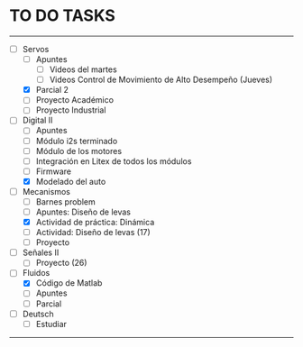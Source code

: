 # TO DO TASKS 


---

- [ ] Servos
	- [ ] Apuntes
		- [ ] Videos del martes
		- [ ] Videos Control de Movimiento de Alto Desempeño (Jueves)
	- [x] Parcial 2
	- [ ] Proyecto Académico
	- [ ] Proyecto Industrial

- [ ] Digital II
	- [ ] Apuntes
	- [ ] Módulo i2s terminado
	- [ ] Módulo de los motores
	- [ ] Integración en Litex de todos los módulos
	- [ ] Firmware
	- [x] Modelado del auto

- [ ] Mecanismos
	- [ ] Barnes problem
	- [ ] Apuntes: Diseño de levas
	- [x] Actividad de práctica: Dinámica
	- [ ] Actividad: Diseño de levas (17)
	- [ ] Proyecto

- [ ] Señales II
	- [ ] Proyecto (26)

- [ ] Fluidos
	- [x] Código de Matlab
	- [ ] Apuntes
	- [ ] Parcial

- [ ] Deutsch
	- [ ] Estudiar

---
